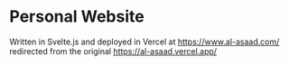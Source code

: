 # Personal Website

Written in Svelte.js and deployed in Vercel at https://www.al-asaad.com/ redirected from the original https://al-asaad.vercel.app/